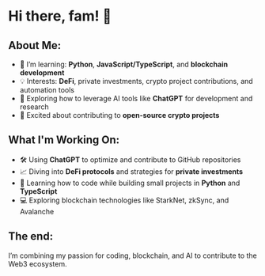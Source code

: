 # Hi there, fam! 👋  

## About Me:
- 👾 I’m learning: **Python**, **JavaScript/TypeScript**, and **blockchain development**  
- 💡 Interests: **DeFi**, private investments, crypto project contributions, and automation tools  
- 🤖 Exploring how to leverage AI tools like **ChatGPT** for development and research  
- 🚀 Excited about contributing to **open-source crypto projects**

## What I'm Working On:
- 🛠 Using **ChatGPT** to optimize and contribute to GitHub repositories  
- 📈 Diving into **DeFi protocols** and strategies for **private investments**  
- 🧩 Learning how to code while building small projects in **Python** and **TypeScript**  
- 💻 Exploring blockchain technologies like StarkNet, zkSync, and Avalanche  

## The end:
I’m combining my passion for coding, blockchain, and AI to contribute to the Web3 ecosystem.
<!--
**pumpgasm/pumpgasm** is a ✨ _special_ ✨ repository because its `README.md` (this file) appears on your GitHub profile.

Here are some ideas to get you started:

- 🔭 I’m currently working on ...
- 🌱 I’m currently learning ...
- 👯 I’m looking to collaborate on ...
- 🤔 I’m looking for help with ...
- 💬 Ask me about ...
- 📫 How to reach me: ...
- 😄 Pronouns: ...
- ⚡ Fun fact: ...
-->
